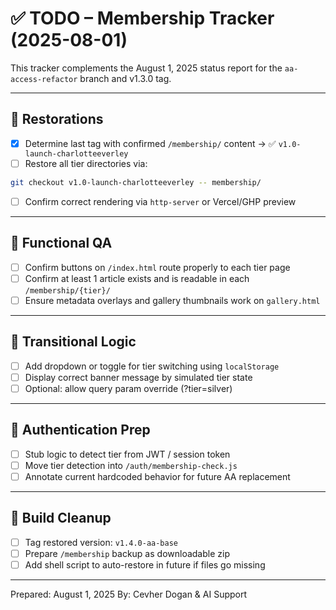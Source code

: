 # ✅ TODO – Membership Tracker (2025-08-01)

This tracker complements the August 1, 2025 status report for the `aa-access-refactor` branch and v1.3.0 tag.

---

## 🔁 Restorations

* [x] Determine last tag with confirmed `/membership/` content → ✅ `v1.0-launch-charlotteeverley`
* [ ] Restore all tier directories via:

```bash
git checkout v1.0-launch-charlotteeverley -- membership/
```

* [ ] Confirm correct rendering via `http-server` or Vercel/GHP preview

---

## 🧪 Functional QA

* [ ] Confirm buttons on `/index.html` route properly to each tier page
* [ ] Confirm at least 1 article exists and is readable in each `/membership/{tier}/`
* [ ] Ensure metadata overlays and gallery thumbnails work on `gallery.html`

---

## 🔄 Transitional Logic

* [ ] Add dropdown or toggle for tier switching using `localStorage`
* [ ] Display correct banner message by simulated tier state
* [ ] Optional: allow query param override (?tier=silver)

---

## 🔐 Authentication Prep

* [ ] Stub logic to detect tier from JWT / session token
* [ ] Move tier detection into `/auth/membership-check.js`
* [ ] Annotate current hardcoded behavior for future AA replacement

---

## 🧱 Build Cleanup

* [ ] Tag restored version: `v1.4.0-aa-base`
* [ ] Prepare `/membership` backup as downloadable zip
* [ ] Add shell script to auto-restore in future if files go missing

---

Prepared: August 1, 2025
By: Cevher Dogan & AI Support

